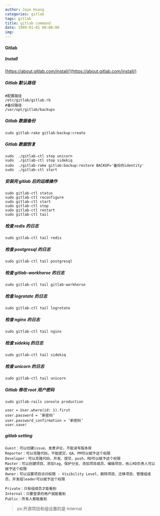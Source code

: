 ```yaml
---
author: Jaye Huang
categories: gitlab
tags: gitlab
title: gitlab command
date: 1999-01-01 00:00:00
img:
---
```


#### Gitlab

##### Install

[https://about.gitlab.com/install/](https://about.gitlab.com/install/)

##### Gitlab 默认路径

    #配置路径
    /etc/gitlab/gitlab.rb
    #备份路径
    /var/opt/gitlab/backups

##### Gitlab 数据备份

    sudo gitlab-rake gitlab:backup:create

##### Gitlab 数据恢复

    sudo  ./gitlab-ctl stop unicorn
    sudo  ./gitlab-ctl stop sidekiq
    sudo  ./gitlab-rake gitlab:backup:restore BACKUP='备份的identity'
    sudo  ./gitlab-ctl start

##### 安装完 gitlab 后的运维操作

    sudo gitlab-ctl status
    sudo gitlab-ctl reconfigure
    sudo gitlab-ctl start
    sudo gitlab-ctl stop
    sudo gitlab-ctl restart
    sudo gitlab-ctl tail

##### 检查 redis 的日志

    sudo gitlab-ctl tail redis

##### 检查 postgresql 的日志

    sudo gitlab-ctl tail postgresql

##### 检查 gitlab-workhorse 的日志

    sudo gitlab-ctl tail gitlab-workhorse

##### 检查 logrotate 的日志

    sudo gitlab-ctl tail logrotate

##### 检查 nginx 的日志

    sudo gitlab-ctl tail nginx

##### 检查 sidekiq 的日志

    sudo gitlab-ctl tail sidekiq

##### 检查 unicorn 的日志

    sudo gitlab-ctl tail unicorn

##### Gitlab 修改 root 用户密码

    sudo gitlab-rails console production

    user = User.where(id: 1).first
    user.password = ‘新密码‘
    user.password_confirmation = ‘新密码‘
    user.save!

##### gitlab setting

    Guest：可以创建issue、发表评论，不能读写版本库
    Reporter：可以克隆代码，不能提交，QA、PM可以赋予这个权限
    Developer：可以克隆代码、开发、提交、push，RD可以赋予这个权限
    Master：可以创建项目、添加tag、保护分支、添加项目成员、编辑项目，核心RD负责人可以赋予这个权限
    Owner：可以设置项目访问权限 - Visibility Level、删除项目、迁移项目、管理组成员，开发组leader可以赋予这个权限

    Private：只有组成员才能看到
    Internal：只要登录的用户就能看到
    Public：所有人都能看到

> ps:开源项目和组设置的是 Internal
